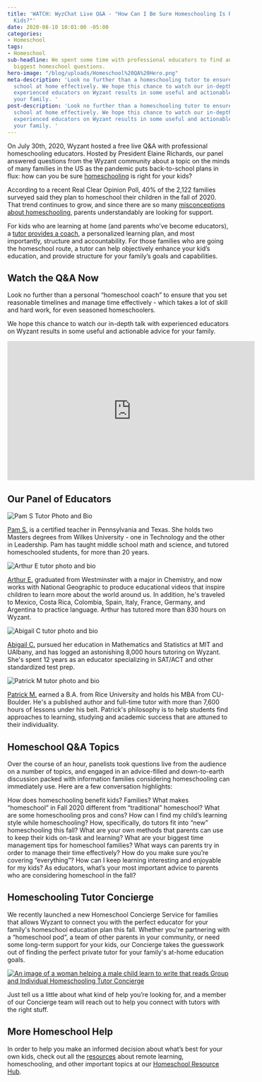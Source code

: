 ```yaml
---
title: 'WATCH: WyzChat Live Q&A - "How Can I Be Sure Homeschooling Is Right for My
  Kids?"'
date: 2020-08-10 10:01:00 -05:00
categories:
- Homeschool
tags:
- Homeschool
sub-headline: We spent some time with professional educators to find answers to your
  biggest homeschool questions.
hero-image: "/blog/uploads/Homeschool%20QA%20Hero.png"
meta-description: 'Look no further than a homeschooling tutor to ensure you manage
  school at home effectively. We hope this chance to watch our in-depth talk with
  experienced educators on Wyzant results in some useful and actionable advice for
  your family. '
post-description: 'Look no further than a homeschooling tutor to ensure you manage
  school at home effectively. We hope this chance to watch our in-depth talk with
  experienced educators on Wyzant results in some useful and actionable advice for
  your family. '
---
```


On July 30th, 2020, Wyzant hosted a free live Q&A with professional homeschooling educators. Hosted by President Elaine Richards, our panel answered questions from the Wyzant community about a topic on the minds of many families in the US as the pandemic puts back-to-school plans in flux: how can you be sure [homeschooling](https://www.wyzant.com/blog/which-homeschool-approach-is-right-for-your-kids/) is right for your kids? 

According to a recent Real Clear Opinion Poll, 40% of the 2,122 families surveyed said they plan to homeschool their children in the fall of 2020. That trend continues to grow, and since there are so many [misconceptions about homeschooling](https://www.wyzant.com/blog/myths-about-homeschooling/), parents understandably are looking for support. 

For kids who are learning at home (and parents who’ve become educators), a [tutor provides a coach](https://www.wyzant.com/blog/tutoring-homeschool-help/), a personalized learning plan, and most importantly, structure and accountability. For those families who are going the homeschool route, a tutor can help objectively enhance your kid’s education, and provide structure for your family’s goals and capabilities. 

## Watch the Q&A Now

Look no further than a personal “homeschool coach” to ensure that you set reasonable timelines and manage time effectively - which takes a lot of skill and hard work, for even seasoned homeschoolers.

We hope this chance to watch our in-depth talk with experienced educators on Wyzant results in some useful and actionable advice for your family. 

<iframe width="560" height="315" src="https://www.youtube.com/embed/IB9zAbehjvQ" frameborder="0" allow="accelerometer; autoplay; encrypted-media; gyroscope; picture-in-picture" allowfullscreen></iframe>

## Our Panel of Educators

![Pam S Tutor Photo and Bio](/blog/uploads/HS%20Carousel%202.png)

[Pam S.](https://www.wyzant.com/match/tutor/87489653) is a certified teacher in Pennsylvania and Texas. She holds two Masters degrees from Wilkes University - one in Technology and the other in Leadership. Pam has taught middle school math and science, and tutored homeschooled students, for more than 20 years. 

![Arthur E tutor photo and bio](/blog/uploads/HS%20Carousel%203.png)

[Arthur E.](https://www.wyzant.com/match/tutor/76727080) graduated from Westminster with a major in Chemistry, and now works with National Geographic to produce educational videos that inspire children to learn more about the world around us. In addition, he's traveled to Mexico, Costa Rica, Colombia, Spain, Italy, France, Germany, and Argentina to practice language. Arthur has tutored more than 830 hours on Wyzant.

![Abigail C tutor photo and bio](/blog/uploads/HS%20Carousel%204.png)

[Abigail C.](https://www.wyzant.com/match/tutor/76077800) pursued her education in Mathematics and Statistics at MIT and UAlbany, and has logged an astonishing 8,000 hours tutoring on Wyzant. She's spent 12 years as an educator specializing in SAT/ACT and other standardized test prep.

![Patrick M tutor photo and bio](/blog/uploads/HS%20Carousel%205.png)

[Patrick M.](https://www.wyzant.com/match/tutor/78154630) earned a B.A. from Rice University and holds his MBA from CU-Boulder. He's a published author and full-time tutor with more than 7,600 hours of lessons under his belt. Patrick's philosophy is to help students find approaches to learning, studying and academic success that are attuned to their individuality. 

## Homeschool Q&A Topics

Over the course of an hour, panelists took questions live from the audience on a number of topics, and engaged in an advice-filled and down-to-earth discussion packed with information families considering homeschooling can immediately use. Here are a few conversation highlights:


How does homeschooling benefit kids? Families?
What makes “homeschool” in Fall 2020 different from “traditional” homeschool?
What are some homeschooling pros and cons?
How can I find my child’s learning style while homeschooling?
How, specifically, do tutors fit into “new” homeschooling this fall?
What are your own methods that parents can use to keep their kids on-task and learning?
What are your biggest time management tips for homeschool families? 
What ways can parents try in order to manage their time effectively?
How do you make sure you’re covering “everything”?
How can I keep learning interesting and enjoyable for my kids?
As educators, what’s your most important advice to parents who are considering homeschool in the fall?

## Homeschooling Tutor Concierge

We recently launched a new Homeschool Concierge Service for families that allows Wyzant to connect you with the perfect educator for your family's homeschool education plan this fall. Whether you're partnering with a “homeschool pod”, a team of other parents in your community, or need some long-term support for your kids, our Concierge takes the guesswork out of finding the perfect private tutor for your family's at-home education goals.

[![An image of a woman helping a male child learn to write that reads Group and Individual Homeschooling Tutor Concierge](/blog/uploads/Group%20HS%20Concierge%20Paid%20Social%201080%20x%201080.png)](https://startlearning.wyzant.com/groupconcierge/)

Just tell us a little about what kind of help you’re looking for, and a member of our Concierge team will reach out to help you connect with tutors with the right stuff. 

## More Homeschool Help

In order to help you make an informed decision about what’s best for your own kids, check out all the [resources](https://www.wyzant.com/blog/online-back-to-school-resources/) about remote learning, homeschooling, and other important topics at our [Homeschool Resource Hub](https://www.wyzant.com/blog/homeschool-resources/). 
